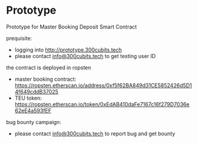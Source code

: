 # Prototype
Prototype for Master Booking Deposit Smart Contract

prequisite:  
* logging into http://prototype.300cubits.tech
* please contact info@300cubits.tech to get testing user ID
  
the contract is deployed in ropsten  
* master booking contract: https://ropsten.etherscan.io/address/0xf5f62BA849d31CE5852426d5D14f649cddB37025
* TEU token: https://ropsten.etherscan.io/token/0xEdAB410daFe7167c16f279D7036e62eE4a593fEF  

bug bounty campaign:
 * please contact info@300cubits.tech to report bug and get bounty
